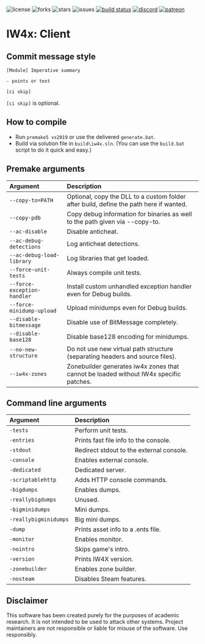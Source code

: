 ![license](https://img.shields.io/github/license/IW4x/iw4x-client.svg)
![forks](https://img.shields.io/github/forks/IW4x/iw4x-client.svg)
![stars](https://img.shields.io/github/stars/IW4x/iw4x-client.svg)
![issues](https://img.shields.io/github/issues/IW4x/iw4x-client.svg)
[![build status](https://ci.appveyor.com/api/projects/status/rvljq0ooxen0oexm/branch/develop?svg=true)](https://ci.appveyor.com/project/iw4x/iw4x-client/branch/develop)
[![discord](https://img.shields.io/endpoint?url=https://momo5502.com/iw4x/members-badge.php)](https://discord.gg/sKeVmR3)
[![patreon](https://img.shields.io/badge/patreon-support-blue.svg?logo=patreon)](https://www.patreon.com/xlabsproject)

# IW4x: Client

## Commit message style

```
[Module] Imperative summary

- points or text

[ci skip]
```

`[ci skip]` is optional.

## How to compile

- Run `premake5 vs2019` or use the delivered `generate.bat`.
- Build via solution file in `build\iw4x.sln`. (You can use the `build.bat` script to do it quick and easy.)

## Premake arguments

| Argument                    | Description                                    |
|:----------------------------|:-----------------------------------------------|
| `--copy-to=PATH`            | Optional, copy the DLL to a custom folder after build, define the path here if wanted. |
| `--copy-pdb`                | Copy debug information for binaries as well to the path given via --copy-to. |
| `--ac-disable`              | Disable anticheat.                             |
| `--ac-debug-detections`     | Log anticheat detections.                      |
| `--ac-debug-load-library`   | Log libraries that get loaded.                 |
| `--force-unit-tests`        | Always compile unit tests.                     |
| `--force-exception-handler` | Install custom unhandled exception handler even for Debug builds. |
| `--force-minidump-upload`   | Upload minidumps even for Debug builds.        |
| `--disable-bitmessage`      | Disable use of BitMessage completely.          |
| `--disable-base128`         | Disable base128 encoding for minidumps.        |
| `--no-new-structure`        | Do not use new virtual path structure (separating headers and source files). |
| `--iw4x-zones`              | Zonebuilder generates iw4x zones that cannot be loaded without IW4x specific patches. |

## Command line arguments

| Argument                    | Description                                    |
|:----------------------------|:-----------------------------------------------|
| `-tests`                    | Perform unit tests.                            |
| `-entries`                  | Prints fast file info to the console.          |
| `-stdout`                   | Redirect stdout to the external console.       |
| `-console`                  | Enables external console.                      |
| `-dedicated`                | Dedicated server.                              |
| `-scriptablehttp`           | Adds HTTP console commands.                    |
| `-bigdumps`                 | Enables dumps.                                 |
| `-reallybigdumps`           | Unused.                                        |
| `-bigminidumps`             | Mini dumps.                                    |
| `-reallybigminidumps`       | Big mini dumps.                                |
| `-dump`                     | Prints asset info to a .ents file.             |
| `-monitor`                  | Enables monitor.                               |
| `-nointro`                  | Skips game's intro.                            |
| `-version`                  | Prints IW4X version.                           |
| `-zonebuilder`              | Enables zone builder.                          |
| `-nosteam`                  | Disables Steam features.                       |


## Disclaimer

This software has been created purely for the purposes of
academic research. It is not intended to be used to attack
other systems. Project maintainers are not responsible or
liable for misuse of the software. Use responsibly.
